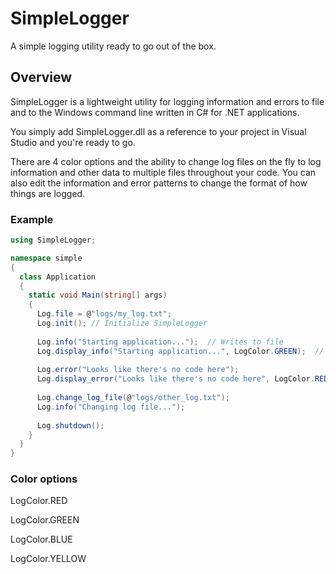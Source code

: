 # SimpleLogger
A simple logging utility ready to go out of the box.

## Overview
SimpleLogger is a lightweight utility for logging information and errors to file and to the Windows command line written in C# for .NET applications.

You simply add SimpleLogger.dll as a reference to your project in Visual Studio and you're ready to go.

There are 4 color options and the ability to change log files on the fly to log information and other data to multiple files throughout your code. You can also edit the information and error patterns to change the format of how things are logged.

### Example
```c#
using SimpleLogger;

namespace simple
{
  class Application
  {
    static void Main(string[] args)
    {
      Log.file = @"logs/my_log.txt";
      Log.init(); // Initialize SimpleLogger
      
      Log.info("Starting application...");  // Writes to file
      Log.display_info("Starting application...", LogColor.GREEN);  // Displays in the console as green text
      
      Log.error("Looks like there's no code here");
      Log.display_error("Looks like there's no code here", LogColor.RED);
      
      Log.change_log_file(@"logs/other_log.txt");
      Log.info("Changing log file...");
      
      Log.shutdown();
    }
  }
}
```

### Color options
LogColor.RED

LogColor.GREEN

LogColor.BLUE

LogColor.YELLOW
